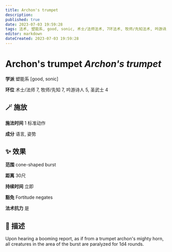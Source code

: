 ```yaml
---
title: Archon's trumpet
description: 
published: true
date: 2023-07-03 19:59:28
tags: 法术, 塑能系, good, sonic, 术士/法师法术, 7环法术, 牧师/先知法术, 吟游诗人法术, 5环法术, 圣武士法术, 4环法术
editor: markdown
dateCreated: 2023-07-03 19:59:28
---
```


# **Archon's trumpet** *Archon's trumpet*

**学派** 塑能系 \[good, sonic\] 

**环位** 术士/法师 7, 牧师/先知 7, 吟游诗人 5, 圣武士 4

## 🪄 施放

**施法时间** 1 标准动作

**成分** 语言, 姿势

## ✨ 效果  

**范围** cone-shaped burst

**距离** 30尺  

**持续时间** 立即 

**豁免** Fortitude negates

**法术抗力** 是

## 📖 描述

Upon hearing a booming report, as if from a trumpet archon's mighty horn, all creatures in the area of the burst are paralyzed for 1d4 rounds.
    